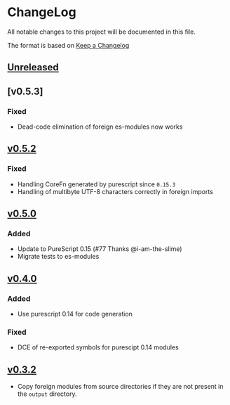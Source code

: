 # ChangeLog
All notable changes to this project will be documented in this file.

The format is based on [Keep a Changelog](https://keepachangelog.com/en/1.0.0/)

## [Unreleased]

## [v0.5.3]
### Fixed
- Dead-code elimination of foreign es-modules now works

## [v0.5.2]
### Fixed
- Handling CoreFn generated by purescript since `0.15.3`
- Handling of multibyte UTF-8 characters correctly in foreign imports

## [v0.5.0]
### Added
- Update to PureScript 0.15 (#77 Thanks @i-am-the-slime)
- Migrate tests to es-modules

## [v0.4.0]
### Added
- Use purescript 0.14 for code generation

### Fixed
- DCE of re-exported symbols for purescipt 0.14 modules

## [v0.3.2]
- Copy foreign modules from source directories if they are not present in the
  `output` directory.

[Unreleased]: https://github.com/MaybeJustJames/zephyr/compare/v0.5.3...HEAD
[v0.5.2]: https://github.com/MaybeJustJames/zephyr/compare/v0.5.2...v0.5.3
[v0.5.2]: https://github.com/MaybeJustJames/zephyr/compare/v0.5.0...v0.5.2
[v0.5.0]: https://github.com/MaybeJustJames/zephyr/compare/v0.4.0...v0.5.0
[v0.4.0]: https://github.com/MaybeJustJames/zephyr/compare/v0.3.2...v0.4.0
[v0.3.2]: https://github.com/MaybeJustJames/zephyr/compare/v0.3.1...v0.3.2
